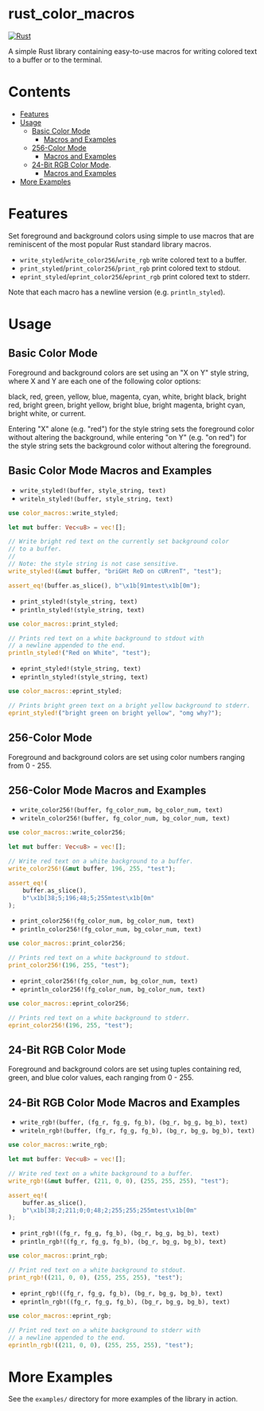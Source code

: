 rust_color_macros
=================

[![Rust](https://github.com/ryanv404/rust_color_macros/actions/workflows/rust.yml/badge.svg)](https://github.com/ryanv404/rust_color_macros/actions/workflows/rust.yml)

A simple Rust library containing easy-to-use macros for writing colored
text to a buffer or to the terminal.


Contents
========

* [Features](#Features)
* [Usage](#Usage)
    * [Basic Color Mode](#Basic-Color-Mode)
        * [Macros and Examples](#Basic-Color-Mode-Macros-and-Examples)
    * [256-Color Mode](#256-Color-Mode)
        * [Macros and Examples](#256-Color-Mode-Macros-and-Examples)
    * [24-Bit RGB Color Mode](#24-Bit-RGB-Color-Mode).
        * [Macros and Examples](#24-Bit-RGB-Color-Mode-Macros-and-Examples)
* [More Examples](#More-Examples)


Features
========

Set foreground and background colors using simple to use macros that are
reminiscent of the most popular Rust standard library macros.

* `write_styled`/`write_color256`/`write_rgb` write colored text to a buffer.
* `print_styled`/`print_color256`/`print_rgb` print colored text to stdout.
* `eprint_styled`/`eprint_color256`/`eprint_rgb` print colored text to stderr.

Note that each macro has a newline version (e.g. `println_styled`).


Usage
=====

Basic Color Mode
----------------

Foreground and background colors are set using an "X on Y" style string,
where X and Y are each one of the following color options:

black, red, green, yellow, blue, magenta, cyan, white, bright black,
bright red, bright green, bright yellow, bright blue, bright magenta,
bright cyan, bright white, or current.

Entering "X" alone (e.g. "red") for the style string sets the foreground color
without altering the background, while entering "on Y" (e.g. "on red") for the
style string sets the background color without altering the foreground.

Basic Color Mode Macros and Examples
------------------------------------

* `write_styled!(buffer, style_string, text)`
* `writeln_styled!(buffer, style_string, text)`

```rust
use color_macros::write_styled;

let mut buffer: Vec<u8> = vec![];

// Write bright red text on the currently set background color
// to a buffer.
//
// Note: the style string is not case sensitive.
write_styled!(&mut buffer, "briGHt ReD on cURrenT", "test");

assert_eq!(buffer.as_slice(), b"\x1b[91mtest\x1b[0m");
```

* `print_styled!(style_string, text)`
* `println_styled!(style_string, text)`

```rust
use color_macros::print_styled;

// Prints red text on a white background to stdout with
// a newline appended to the end.
println_styled!("Red on White", "test");
```

* `eprint_styled!(style_string, text)`
* `eprintln_styled!(style_string, text)`

```rust
use color_macros::eprint_styled;

// Prints bright green text on a bright yellow background to stderr.
eprint_styled!("bright green on bright yellow", "omg why?");
```

256-Color Mode
--------------

Foreground and background colors are set using color numbers ranging
from 0 - 255.

256-Color Mode Macros and Examples
----------------------------------

* `write_color256!(buffer, fg_color_num, bg_color_num, text)`
* `writeln_color256!(buffer, fg_color_num, bg_color_num, text)`

```rust
use color_macros::write_color256;

let mut buffer: Vec<u8> = vec![];

// Write red text on a white background to a buffer.
write_color256!(&mut buffer, 196, 255, "test");

assert_eq!(
    buffer.as_slice(),
    b"\x1b[38;5;196;48;5;255mtest\x1b[0m"
);
```

* `print_color256!(fg_color_num, bg_color_num, text)`
* `println_color256!(fg_color_num, bg_color_num, text)`

```rust
use color_macros::print_color256;

// Prints red text on a white background to stdout.
print_color256!(196, 255, "test");
```

* `eprint_color256!(fg_color_num, bg_color_num, text)`
* `eprintln_color256!(fg_color_num, bg_color_num, text)`

```rust
use color_macros::eprint_color256;

// Prints red text on a white background to stderr.
eprint_color256!(196, 255, "test");
```

24-Bit RGB Color Mode
---------------------

Foreground and background colors are set using tuples containing red, green, and
blue color values, each ranging from 0 - 255.

24-Bit RGB Color Mode Macros and Examples
-----------------------------------------

* `write_rgb!(buffer, (fg_r, fg_g, fg_b), (bg_r, bg_g, bg_b), text)`
* `writeln_rgb!(buffer, (fg_r, fg_g, fg_b), (bg_r, bg_g, bg_b), text)`

```rust
use color_macros::write_rgb;

let mut buffer: Vec<u8> = vec![];

// Write red text on a white background to a buffer.
write_rgb!(&mut buffer, (211, 0, 0), (255, 255, 255), "test");

assert_eq!(
    buffer.as_slice(),
    b"\x1b[38;2;211;0;0;48;2;255;255;255mtest\x1b[0m"
);
```

* `print_rgb!((fg_r, fg_g, fg_b), (bg_r, bg_g, bg_b), text)`
* `println_rgb!((fg_r, fg_g, fg_b), (bg_r, bg_g, bg_b), text)`

```rust
use color_macros::print_rgb;

// Print red text on a white background to stdout.
print_rgb!((211, 0, 0), (255, 255, 255), "test");
```

* `eprint_rgb!((fg_r, fg_g, fg_b), (bg_r, bg_g, bg_b), text)`
* `eprintln_rgb!((fg_r, fg_g, fg_b), (bg_r, bg_g, bg_b), text)`

```rust
use color_macros::eprint_rgb;

// Print red text on a white background to stderr with
// a newline appended to the end.
eprintln_rgb!((211, 0, 0), (255, 255, 255), "test");
```


More Examples
=============

See the `examples/` directory for more examples of the library in action.
